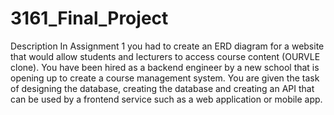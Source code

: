 # 3161_Final_Project
Description
In Assignment 1 you had to create an ERD diagram for a website that would allow students and
lecturers to access course content (OURVLE clone). You have been hired as a backend
engineer by a new school that is opening up to create a course management system. You are
given the task of designing the database, creating the database and creating an API that can be
used by a frontend service such as a web application or mobile app.
